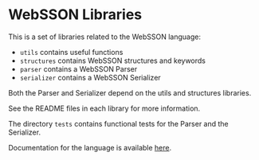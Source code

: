 # WebSSON Libraries

This is a set of libraries related to the WebSSON language:

 -	`utils` contains useful functions
 -	`structures` contains WebSSON structures and keywords
 -	`parser` contains a WebSSON Parser
 -	`serializer` contains a WebSSON Serializer

Both the Parser and Serializer depend on the
utils and structures libraries.

See the README files in each library for more information.

The directory `tests` contains functional tests for the Parser and the
Serializer.

Documentation for the language is available [here](https://pat-laugh.ca/websson-doc/).
